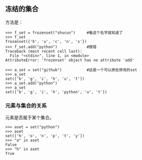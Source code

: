 
## 冻结的集合

方法是：

    >>> f_set = frozenset("shucun")     #看这个名字就知道了
    >>> f_set
    frozenset({'h', 'u', 'c', 'n', 's'})
    >>> f_set.add("python")             #报错
    Traceback (most recent call last):
      File "<stdin>", line 1, in <module>
    AttributeError: 'frozenset' object has no attribute 'add'
    
    >>> a_set = set("github")           #这是一个可以原处修改的set
    >>> a_set
    set(['b', 'g', 'i', 'h', 'u', 't'])
    >>> a_set.add("python")
    >>> a_set
    set(['b', 'g', 'i', 'h', 'python', 'u', 't'])


### 元素与集合的关系

元素是否属于某个集合。

    >>> aset = set("python")
    >>> aset 
    set(['h', 'o', 'n', 'p', 't', 'y'])
    >>> "a" in aset
    False
    >>> "h" in aset
    True




